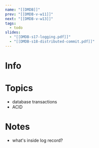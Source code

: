 ```yaml
---
name: "[[DMDB]]"
prev: "[[DMDB-v-w11]]"
next: "[[DMDB-v-w13]]"
tags:
  - todo
slides:
  - "[[DMDB-s17-logging.pdf]]"
  - "[[DMDB-s18-distributed-commit.pdf]]"
---
```



# Info


# Topics
- database transactions
- ACID


# Notes
- what's inside log record?
